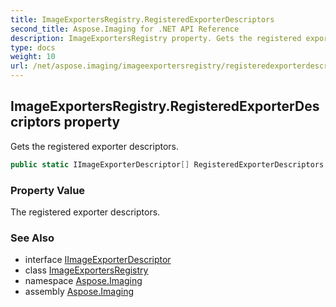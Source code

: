 ```yaml
---
title: ImageExportersRegistry.RegisteredExporterDescriptors
second_title: Aspose.Imaging for .NET API Reference
description: ImageExportersRegistry property. Gets the registered exporter descriptors
type: docs
weight: 10
url: /net/aspose.imaging/imageexportersregistry/registeredexporterdescriptors/
---
```

## ImageExportersRegistry.RegisteredExporterDescriptors property

Gets the registered exporter descriptors.

```csharp
public static IImageExporterDescriptor[] RegisteredExporterDescriptors { get; }
```

### Property Value

The registered exporter descriptors.

### See Also

* interface [IImageExporterDescriptor](../../iimageexporterdescriptor/)
* class [ImageExportersRegistry](../)
* namespace [Aspose.Imaging](../../imageexportersregistry/)
* assembly [Aspose.Imaging](../../../)


